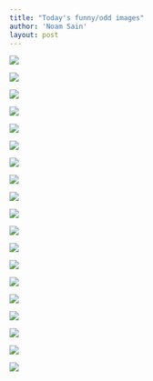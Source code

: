 ```yaml
---
title: "Today's funny/odd images"
author: 'Noam Sain'
layout: post
---
```


![](/assets/2020/2020-10-01.jpg)

![](/assets/2020/2020-10-02.jpg)

![](/assets/2020/2020-10-03.jpg)

![](/assets/2020/2020-10-04.jpg)

![](/assets/2020/2020-10-05.jpg)

![](/assets/2020/2020-10-06.jpg)

![](/assets/2020/2020-10-07.jpg)

![](/assets/2020/2020-10-08.jpg)

![](/assets/2020/2020-10-09.jpg)

![](/assets/2020/2020-10-10.jpg)

![](/assets/2020/2020-10-11.jpg)

![](/assets/2020/2020-10-12.jpg)

![](/assets/2020/2020-10-13.jpg)

![](/assets/2020/2020-10-14.jpg)

![](/assets/2020/2020-10-15.jpg)

![](/assets/2020/2020-10-16.jpg)

![](/assets/2020/2020-10-17.jpg)

![](/assets/2020/2020-10-18.jpg)

![](/assets/2020/2020-10-19.jpg)
